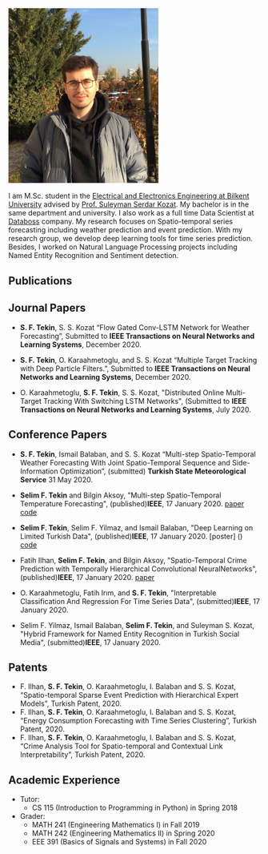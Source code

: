
<img src="profile.png" alt="drawing" width="300"/>

I am M.Sc. student in the [Electrical and Electronics Engineering at Bilkent University](https://ee.bilkent.edu.tr/en/) advised by [Prof. Suleyman Serdar Kozat](http://kilyos.ee.bilkent.edu.tr/~kozat/). My bachelor is in the same department and university. I also work as a full time Data Scientist at [Databoss](http://data-boss.com.tr) company. My research focuses on Spatio-temporal series forecasting including weather prediction and event prediction. With my research group, we develop deep learning tools for time series prediction. Besides, I worked on Natural Language Processing projects including Named Entity Recognition and Sentiment detection. 

## Publications

## Journal Papers

* **S. F. Tekin**, S. S. Kozat “Flow Gated Conv-LSTM Network for Weather Forecasting”, Submitted to **IEEE Transactions on Neural Networks and Learning Systems**, December 2020.

* **S. F. Tekin**, O. Karaahmetoglu, and S. S. Kozat “Multiple Target Tracking with Deep Particle Filters.”, Submitted to **IEEE Transactions on Neural Networks and Learning Systems**, December 2020.

* O. Karaahmetoglu, **S. F. Tekin**, S. S. Kozat, "Distributed Online Multi-Target Tracking With Switching LSTM Networks", (Submitted to **IEEE Transactions on Neural Networks and Learning Systems**, July 2020.


## Conference Papers

* **S. F. Tekin**, Ismail Balaban, and S. S. Kozat “Multi-step Spatio-Temporal Weather Forecasting With Joint Spatio-Temporal Sequence and Side-Information Optimization”, (submitted) **Turkish  State  Meteorological  Service** 31 May 2020.

* **Selim F. Tekin** and Bilgin Aksoy, "Multi-step Spatio-Temporal Temperature Forecasting", (published)**IEEE**, 17 January 2020. [paper](https://ieeexplore.ieee.org/abstract/document/9302113) [code](https://github.com/sftekin/weather_sui)

* **Selim F. Tekin**, Selim F. Yilmaz, and Ismail Balaban, "Deep Learning on Limited Turkish Data", (published)**IEEE**, 17 January 2020. [poster] () [code](https://github.com/sftekin/siu_nlp)

* Fatih Ilhan, **Selim F. Tekin**, and Bilgin Aksoy, "Spatio-Temporal Crime Prediction with Temporally Hierarchical Convolutional NeuralNetworks", (published)**IEEE**, 17 January 2020. [paper](https://ieeexplore.ieee.org/document/9302169)

* O. Karaahmetoglu, Fatih Irım, and **S. F. Tekin**, "Interpretable Classification And Regression For Time Series Data", (submitted)**IEEE**, 17 January 2020.

* Selim F. Yilmaz, Ismail Balaban, **Selim F. Tekin**, and Suleyman S. Kozat, "Hybrid Framework for Named Entity Recognition in Turkish Social Media", (submitted)**IEEE**, 17 January 2020.


## Patents

* F. Ilhan, **S. F. Tekin**, O. Karaahmetoglu, I. Balaban and S. S. Kozat, “Spatio-temporal Sparse Event Prediction with Hierarchical Expert Models”, Turkish Patent, 2020.
* F. Ilhan, **S. F. Tekin**, O. Karaahmetoglu, I. Balaban and S. S. Kozat, “Energy Consumption Forecasting with Time Series Clustering”, Turkish Patent, 2020.
* F. Ilhan, **S. F. Tekin**, O. Karaahmetoglu, I. Balaban and S. S. Kozat, “Crime Analysis Tool for Spatio-temporal and Contextual Link Interpretability”, Turkish Patent, 2020.

## Academic Experience
* Tutor:
  * CS 115 (Introduction to Programming in Python) in Spring 2018
* Grader:
  * MATH 241 (Engineering Mathematics I) in Fall 2019
  * MATH 242 (Engineering Mathematics II) in Spring 2020
  * EEE 391 (Basics of Signals and Systems) in Fall 2020



<!-- Please don't remove this: Grab your social icons from https://github.com/carlsednaoui/gitsocial -->
